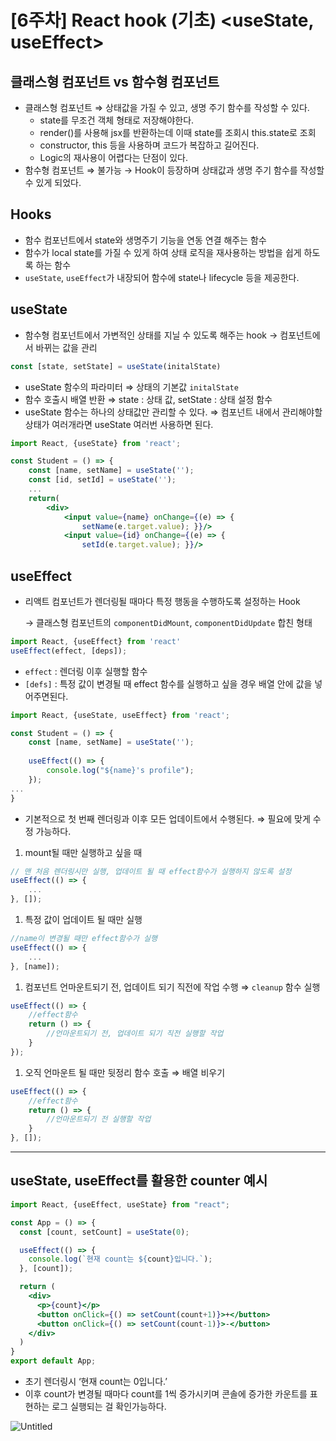# [6주차] React hook (기초) <useState, useEffect>

## 클래스형 컴포넌트 vs 함수형 컴포넌트

- 클래스형 컴포넌트 ⇒ 상태값을 가질 수 있고, 생명 주기 함수를 작성할 수 있다.
    - state를 무조건 객체 형태로 저장해야한다.
    - render()를 사용해 jsx를 반환하는데 이때 state를 조회시 this.state로 조회
    - constructor, this 등을 사용하며 코드가 복잡하고 길어진다.
    - Logic의 재사용이 어렵다는 단점이 있다.
- 함수형 컴포넌트 ⇒ 불가능 → Hook이 등장하며 상태값과 생명 주기 함수를 작성할 수 있게 되었다.

## Hooks

- 함수 컴포넌트에서 state와 생명주기 기능을 연동 연결 해주는 함수
- 함수가 local state를 가질 수 있게 하여 상태 로직을 재사용하는 방법을 쉽게 하도록 하는 함수
- `useState`, `useEffect`가 내장되어 함수에 state나 lifecycle 등을 제공한다.

## useState

- 함수형 컴포넌트에서 가변적인 상태를 지닐 수 있도록 해주는 hook → 컴포넌트에서 바뀌는 값을 관리

```jsx
const [state, setState] = useState(initalState)
```

- useState 함수의 파라미터 ⇒ 상태의 기본값 `initalState`
- 함수 호출시 배열 반환 ⇒ state : 상태 값, setState : 상태 설정 함수
- useState 함수는 하나의 상태값만 관리할 수 있다. ⇒ 컴포넌트 내에서 관리해야할 상태가 여러개라면 useState 여러번 사용하면 된다.

```jsx
import React, {useState} from 'react';

const Student = () => {
	const [name, setName] = useState('');
	const [id, setId] = useState('');
	...
	return(
		<div>
			<input value={name} onChange={(e) => {
				setName(e.target.value); }}/>
			<input value={id} onChange={(e) => {
				setId(e.target.value); }}/>

```

## useEffect

- 리액트 컴포넌트가 렌더링될 때마다 특정 행동을 수행하도록 설정하는 Hook
    
    → 클래스형 컴포넌트의 `componentDidMount`, `componentDidUpdate` 합친 형태
    

```jsx
import React, {useEffect} from 'react'
useEffect(effect, [deps]);
```

- `effect` : 렌더링 이후 실행할 함수
- `[defs]` : 특정 값이 변경될 때 effect 함수를 실행하고 싶을 경우 배열 안에 값을 넣어주면된다.

```jsx
import React, {useState, useEffect} from 'react';

const Student = () => {
	const [name, setName] = useState('');
	
	useEffect(() => {
		console.log("${name}'s profile");
	});
...
}
```

- 기본적으로 첫 번째 렌더링과 이후 모든 업데이트에서 수행된다. ⇒ 필요에 맞게 수정 가능하다.
1. mount될 때만 실행하고 싶을 때 

```jsx
// 맨 처음 렌더링시만 실행, 업데이트 될 때 effect함수가 실행하지 않도록 설정
useEffect(() => {
	...
}, []);
```

1. 특정 값이 업데이트 될 때만 실행 

```jsx
//name이 변경될 때만 effect함수가 실행
useEffect(() => {
	...
}, [name]);
```

1. 컴포넌트 언마운트되기 전, 업데이트 되기 직전에 작업 수행 ⇒ `cleanup` 함수 실행

```jsx
useEffect(() => {
	//effect함수
	return () => {
		//언마운트되기 전, 업데이트 되기 직전 실행할 작업
	}
});
```

1. 오직 언마운트 될 때만 뒷정리 함수 호출  ⇒ 배열 비우기

```jsx
useEffect(() => {
	//effect함수
	return () => {
		//언마운트되기 전 실행할 작업
	}
}, []);
```

---

## useState, useEffect를 활용한 counter 예시

```jsx
import React, {useEffect, useState} from "react";

const App = () => {
  const [count, setCount] = useState(0);

  useEffect(() => {
    console.log(`현재 count는 ${count}입니다.`);
  }, [count]);

  return (
    <div>
      <p>{count}</p>
      <button onClick={() => setCount(count+1)}>+</button>
      <button onClick={() => setCount(count-1)}>-</button>
    </div>
  )
}
export default App;
```

- 초기 렌더링시 ‘현재 count는 0입니다.’
- 이후 count가 변경될 때마다 count를 1씩 증가시키며 콘솔에 증가한 카운트를 표현하는 로그 실행되는 걸 확인가능하다.

![Untitled](%5B6%E1%84%8C%E1%85%AE%E1%84%8E%E1%85%A1%5D%20React%20hook%20(%E1%84%80%E1%85%B5%E1%84%8E%E1%85%A9)%20useState,%20useEffect%204830e3bf046f4a9bab5fdaa1147f0a9b/Untitled.png)